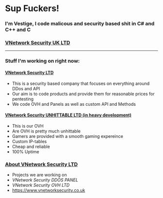 # Sup Fuckers!

### I'm Vestige, I code malicous and security based shit in C# and C++ and C

### [VNetwork Security UK LTD](https://discord.gg/vun6j4vSdX)

-----------------

### Stuff I'm working on right now:

#### [VNetwork Security LTD](https://discord.gg/vun6j4vSdX)
* This is a security based company that focuses on everything around DDos and API
* Our aim is to code products and provide them for reasonable prices for pentesting
* We code OVH and Panels as well as custom API and Methods
#### [VNetwork Security UNHITTABLE LTD (in heavy development)](https://discord.gg/vun6j4vSdX)
* This is our OVH 
* Are OVH is pretty much unhittable
* Gamers are provided with a smooth gaming expereince 
* Custom IP-tables
* Cheap and reliable
* 100% Uptime

### [About VNetwork Security LTD](https://discord.gg/vun6j4vSdX)
* Projects we are working on
* *VNetwork Security DDOS PANEL*
* *VNetwork Security OVH LTD*
* https://www.vnetworksecurity.co.uk
